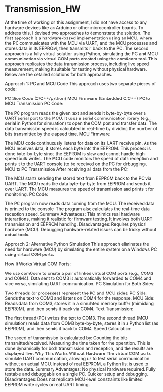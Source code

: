 # Transmission_HW
At the time of working on this assignment, I did not have access to any hardware devices like an Arduino or other microcontroller boards. To address this, I devised two approaches to demonstrate the solution. The first approach is a hardware-based implementation using an MCU, where the PC communicates with the MCU via UART, and the MCU processes and stores data in its EEPROM, then transmits it back to the PC. The second approach is a fully virtual solution using Python, simulating the PC and MCU communication via virtual COM ports created using the com0com tool. This approach replicates the data transmission process, including live speed measurement, making it suitable for testing without physical hardware. Below are the detailed solutions for both approaches.






Approach 1: PC and MCU Code
This approach uses two separate pieces of code:

PC Side Code (C/C++/python)
MCU Firmware (Embedded C/C++)
PC to MCU Transmission
PC Code:

The PC program reads the given text and sends it byte-by-byte over a UART serial port to the MCU.
It uses a serial communication library (e.g., serial in Python for simulation) to open the COM port and transfer data.
The data transmission speed is calculated in real-time by dividing the number of bits transmitted by the elapsed time.
MCU Firmware:

The MCU code continuously listens for data on its UART receive pin.
As the MCU receives data, it stores each byte into the EEPROM. This process is done byte-by-byte since the EEPROM is slow and cannot handle high-speed bulk writes.
The MCU code monitors the speed of data reception and prints it to the UART console (to be received on the PC for debugging).
MCU to PC Transmission
After receiving all data from the PC:

The MCU starts sending the stored text from EEPROM back to the PC via UART.
The MCU reads the data byte-by-byte from EEPROM and sends it over UART.
The MCU measures the speed of transmission and prints it for monitoring.
PC Code:

The PC program now reads data coming from the MCU.
The received data is printed to the console.
The program also calculates the real-time data reception speed.
Summary
Advantages:
This mimics real hardware interactions, making it realistic for firmware testing.
It involves both UART transmission and EEPROM handling.
Disadvantages:
Requires physical hardware (MCU).
Debugging hardware-related issues can be tricky without actual tools.







Approach 2: Alternative Python Simulation
This approach eliminates the need for hardware (MCU) by simulating the entire system on a Windows PC using virtual COM ports.

How It Works
Virtual COM Ports:

We use com0com to create a pair of linked virtual COM ports (e.g., COM3 and COM4).
Data sent to COM3 is automatically forwarded to COM4 and vice versa, simulating UART communication.
PC Simulation for Both Sides:

Two threads (or processes) represent the PC and MCU sides:
PC Side: Sends the text to COM3 and listens on COM4 for the response.
MCU Side: Reads data from COM3, stores it in a simulated memory buffer (mimicking EEPROM), and then sends it back via COM4.
Text Transmission:

The first thread (PC) writes the text to COM3.
The second thread (MCU simulation) reads data from COM3 byte-by-byte, stores it in a Python list (as EEPROM), and then sends it back to COM4.
Speed Calculation:

The speed of transmission is calculated by:
Counting the bits transmitted/received.
Measuring the time taken for the operation.
This is done dynamically for both transmission and reception, and the results are displayed live.
Why This Works Without Hardware
The virtual COM ports simulate UART communication, allowing us to test serial communication without an actual MCU.
Instead of real EEPROM, a Python list is used to store the data.
Summary
Advantages:
No physical hardware required.
Fully testable and debuggable on a single PC.
Quicker setup and debugging.
Disadvantages:
Does not replicate MCU-level constraints like limited EEPROM write cycles or real UART timing.
